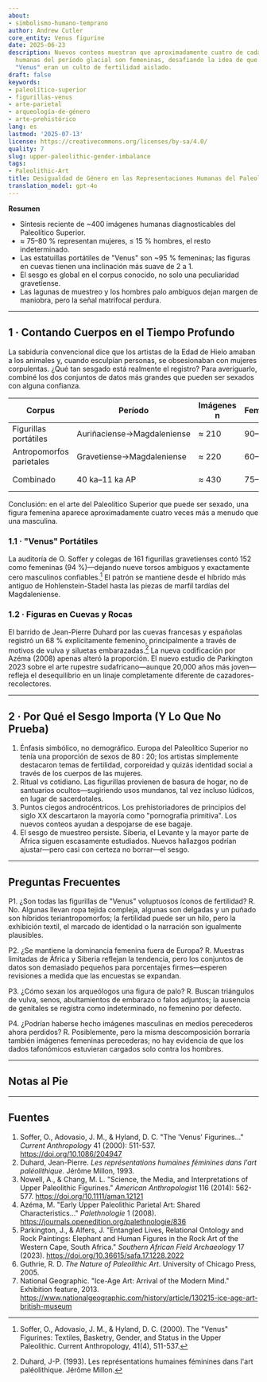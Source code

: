 ```yaml
---
about:
- simbolismo-humano-temprano
author: Andrew Cutler
core_entity: Venus figurine
date: 2025-06-23
description: Nuevos conteos muestran que aproximadamente cuatro de cada cinco imágenes
  humanas del período glacial son femeninas, desafiando la idea de que las figurillas
  "Venus" eran un culto de fertilidad aislado.
draft: false
keywords:
- paleolítico-superior
- figurillas-venus
- arte-parietal
- arqueología-de-género
- arte-prehistórico
lang: es
lastmod: '2025-07-13'
license: https://creativecommons.org/licenses/by-sa/4.0/
quality: 7
slug: upper-paleolithic-gender-imbalance
tags:
- Paleolithic-Art
title: Desigualdad de Género en las Representaciones Humanas del Paleolítico Superior
translation_model: gpt-4o
---
```


**Resumen**
- Síntesis reciente de ~400 imágenes humanas diagnosticables del Paleolítico Superior.
- ≈ 75–80 % representan mujeres, ≤ 15 % hombres, el resto indeterminado.
- Las estatuillas portátiles de "Venus" son ~95 % femeninas; las figuras en cuevas tienen una inclinación más suave de 2 a 1.
- El sesgo es global en el corpus conocido, no solo una peculiaridad gravetiense.
- Las lagunas de muestreo y los hombres palo ambiguos dejan margen de maniobra, pero la señal matrifocal perdura.

---

## 1 · Contando Cuerpos en el Tiempo Profundo

La sabiduría convencional dice que los artistas de la Edad de Hielo amaban a los animales y, cuando esculpían personas, se obsesionaban con mujeres corpulentas. ¿Qué tan sesgado está realmente el registro?
Para averiguarlo, combiné los dos conjuntos de datos más grandes que pueden ser sexados con alguna confianza.

| Corpus | Período | Imágenes n | Femenino | Masculino | Indet. |
|--------|--------|----------|--------|------|--------|
| Figurillas portátiles | Auriñaciense→Magdaleniense | ≈ 210 | 90–95 % | ≤ 5 % | < 5 % |
| Antropomorfos parietales | Gravetiense→Magdaleniense | ≈ 220 | 60–70 % | 15–20 % | 15–25 % |
| Combinado | 40 ka–11 ka AP | ≈ 430 | 75–80 % | 10–15 % | ≈ 10 % |

Conclusión: en el arte del Paleolítico Superior que puede ser sexado, una figura femenina aparece aproximadamente cuatro veces más a menudo que una masculina.

### 1.1 · "Venus" Portátiles

La auditoría de O. Soffer y colegas de 161 figurillas gravetienses contó 152 como femeninas (94 %)—dejando nueve torsos ambiguos y exactamente cero masculinos confiables.[^soffer] El patrón se mantiene desde el híbrido más antiguo de Hohlenstein-Stadel hasta las piezas de marfil tardías del Magdaleniense.

### 1.2 · Figuras en Cuevas y Rocas

El barrido de Jean-Pierre Duhard por las cuevas francesas y españolas registró un 68 % explícitamente femenino, principalmente a través de motivos de vulva y siluetas embarazadas.[^duhard] La nueva codificación por Azéma (2008) apenas alteró la proporción.
El nuevo estudio de Parkington 2023 sobre el arte rupestre sudafricano—aunque 20,000 años más joven—refleja el desequilibrio en un linaje completamente diferente de cazadores-recolectores.

---

## 2 · Por Qué el Sesgo Importa (Y Lo Que No Prueba)

1. Énfasis simbólico, no demográfico. Europa del Paleolítico Superior no tenía una proporción de sexos de 80 : 20; los artistas simplemente destacaron temas de fertilidad, corporeidad y quizás identidad social a través de los cuerpos de las mujeres.
2. Ritual vs cotidiano. Las figurillas provienen de basura de hogar, no de santuarios ocultos—sugiriendo usos mundanos, tal vez incluso lúdicos, en lugar de sacerdotales.
3. Puntos ciegos androcéntricos. Los prehistoriadores de principios del siglo XX descartaron la mayoría como "pornografía primitiva". Los nuevos conteos ayudan a despojarse de ese bagaje.
4. El sesgo de muestreo persiste. Siberia, el Levante y la mayor parte de África siguen escasamente estudiados. Nuevos hallazgos podrían ajustar—pero casi con certeza no borrar—el sesgo.

---

## Preguntas Frecuentes

P1. ¿Son todas las figurillas de "Venus" voluptuosos íconos de fertilidad?
R. No. Algunas llevan ropa tejida compleja, algunas son delgadas y un puñado son híbridos teriantropomorfos; la fertilidad puede ser un hilo, pero la exhibición textil, el marcado de identidad o la narración son igualmente plausibles.

P2. ¿Se mantiene la dominancia femenina fuera de Europa?
R. Muestras limitadas de África y Siberia reflejan la tendencia, pero los conjuntos de datos son demasiado pequeños para porcentajes firmes—esperen revisiones a medida que las encuestas se expandan.

P3. ¿Cómo sexan los arqueólogos una figura de palo?
R. Buscan triángulos de vulva, senos, abultamientos de embarazo o falos adjuntos; la ausencia de genitales se registra como indeterminado, no femenino por defecto.

P4. ¿Podrían haberse hecho imágenes masculinas en medios perecederos ahora perdidos?
R. Posiblemente, pero la misma descomposición borraría también imágenes femeninas perecederas; no hay evidencia de que los dados tafonómicos estuvieran cargados solo contra los hombres.

---

## Notas al Pie

[^soffer]: Soffer, O., Adovasio, J. M., & Hyland, D. C. (2000). The "Venus" Figurines: Textiles, Basketry, Gender, and Status in the Upper Paleolithic. Current Anthropology, 41(4), 511-537.

[^duhard]: Duhard, J-P. (1993). Les représentations humaines féminines dans l'art paléolithique. Jérôme Millon.

---

## Fuentes

1. Soffer, O., Adovasio, J. M., & Hyland, D. C. "The 'Venus' Figurines…" *Current Anthropology* 41 (2000): 511-537. https://doi.org/10.1086/204947
2. Duhard, Jean-Pierre. *Les représentations humaines féminines dans l'art paléolithique*. Jérôme Millon, 1993.
3. Nowell, A., & Chang, M. L. "Science, the Media, and Interpretations of Upper Paleolithic Figurines." *American Anthropologist* 116 (2014): 562-577. https://doi.org/10.1111/aman.12121
4. Azéma, M. "Early Upper Paleolithic Parietal Art: Shared Characteristics…" *Palethnologie* 1 (2008). https://journals.openedition.org/palethnologie/836
5. Parkington, J., & Alfers, J. "Entangled Lives, Relational Ontology and Rock Paintings: Elephant and Human Figures in the Rock Art of the Western Cape, South Africa." *Southern African Field Archaeology* 17 (2023). https://doi.org/10.36615/safa.17.1228.2022
6. Guthrie, R. D. *The Nature of Paleolithic Art*. University of Chicago Press, 2005.
7. National Geographic. "Ice-Age Art: Arrival of the Modern Mind." Exhibition feature, 2013. https://www.nationalgeographic.com/history/article/130215-ice-age-art-british-museum
